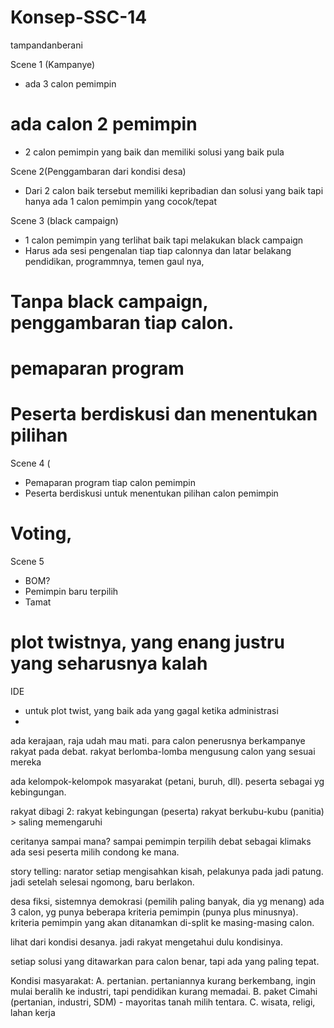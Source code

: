 # Konsep-SSC-14
tampandanberani


Scene 1 (Kampanye)
* ada 3 calon pemimpin 
# ada calon 2 pemimpin
* 2 calon pemimpin yang baik dan memiliki solusi yang baik pula

Scene 2(Penggambaran dari kondisi desa)
* Dari 2 calon baik tersebut memiliki kepribadian dan solusi yang baik tapi hanya ada 1 calon pemimpin yang cocok/tepat

Scene 3 (black campaign)
* 1 calon pemimpin yang terlihat baik tapi melakukan black campaign
* Harus ada sesi pengenalan tiap tiap calonnya dan latar belakang pendidikan, programmnya, temen gaul nya, 
# Tanpa black campaign, penggambaran tiap calon.
# pemaparan program
# Peserta berdiskusi dan menentukan pilihan

Scene 4 (
* Pemaparan program tiap calon pemimpin
* Peserta berdiskusi untuk menentukan pilihan calon pemimpin
# Voting, 

Scene 5
* BOM?
* Pemimpin baru terpilih
* Tamat  
# plot twistnya, yang enang justru yang seharusnya kalah


IDE
* untuk plot twist, yang baik ada yang gagal ketika administrasi
* 













ada kerajaan, raja udah mau mati.
para calon penerusnya berkampanye
rakyat pada debat. rakyat berlomba-lomba mengusung calon yang sesuai mereka


ada kelompok-kelompok masyarakat (petani, buruh, dll). peserta sebagai yg kebingungan.


rakyat dibagi 2:
rakyat kebingungan (peserta)
rakyat berkubu-kubu (panitia) > saling memengaruhi


ceritanya sampai mana? sampai pemimpin terpilih
debat sebagai klimaks
ada sesi peserta milih condong ke mana.



story telling:
narator setiap mengisahkan kisah, pelakunya pada jadi patung. jadi setelah selesai ngomong, baru berlakon.



desa fiksi, sistemnya demokrasi (pemilih paling banyak, dia yg menang)
ada 3 calon, yg punya beberapa kriteria pemimpin (punya plus minusnya).
kriteria pemimpin yang akan ditanamkan di-split ke masing-masing calon.

lihat dari kondisi desanya. jadi rakyat mengetahui dulu kondisinya.

setiap solusi yang ditawarkan para calon benar, tapi ada yang paling tepat.



Kondisi masyarakat:
A. pertanian. pertaniannya kurang berkembang, ingin mulai beralih ke industri, tapi pendidikan kurang memadai.
B. paket Cimahi (pertanian, industri, SDM) - mayoritas tanah milih tentara.
C. wisata, religi, lahan kerja
